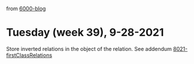 from [6000-blog](../../../6000-blog.md)
# Tuesday (week 39), 9-28-2021
Store inverted relations in the object of the relation. See addendum [8021-firstClassRelations](../2138/8021-firstClassRelations.md)